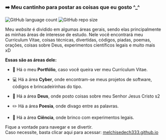 ### :arrow_right: Meu cantinho para postar as coisas que eu gosto ^_^

![GitHub language count](https://img.shields.io/github/languages/count/melchisedech333/melchisedech333.github.io?style=for-the-badge)
![GitHub repo size](https://img.shields.io/github/repo-size/melchisedech333/melchisedech333.github.io?style=for-the-badge)

<p>

  Meu <i>website</i> é dividido em algumas áreas gerais, sendo elas principalmente as minhas áreas de interesse de estudo.
  Nele você encontrará meu Curriculum Vitae, coisas técnicas, divertidas, códigos, piadas, poemas, orações, coisas sobre Deus, experimentos científicos legais e muito mais xD

  
  <b>Essas são as áreas dele:</b>

  - :man: Há o meu <b>Portfólio</b>, caso você queira ver meu Currículum Vitae.

  - :computer: Há a área <b>Cyber</b>, onde encontram-se meus projetos de software, códigos e brincadeirinhas do tipo.

  - :older_man: Há a área <b>Deus</b>, onde posto coisas sobre meu Senhor Jesus Cristo s2

  - :pencil2: Há a área <b>Poesia</b>, onde divago entre as palavras.

  - :microscope: Há a área <b>Ciência</b>, onde brinco com experimentos legais.


  Fique a vontade para navegar e se divertir.<br>
  Caso necessite, basta clicar aqui para acessar: <a href="https://melchisedech333.github.io/" >melchisedech333.github.io</a>

</p>


